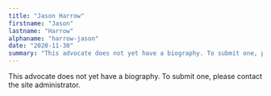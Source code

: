 ```yaml
---
title: "Jason Harrow"
firstname: "Jason"
lastname: "Harrow"
alphaname: "harrow-jason"
date: "2020-11-30"
summary: "This advocate does not yet have a biography. To submit one, please contact the site administrator."
---
```

This advocate does not yet have a biography. To submit one, please contact the site administrator.

